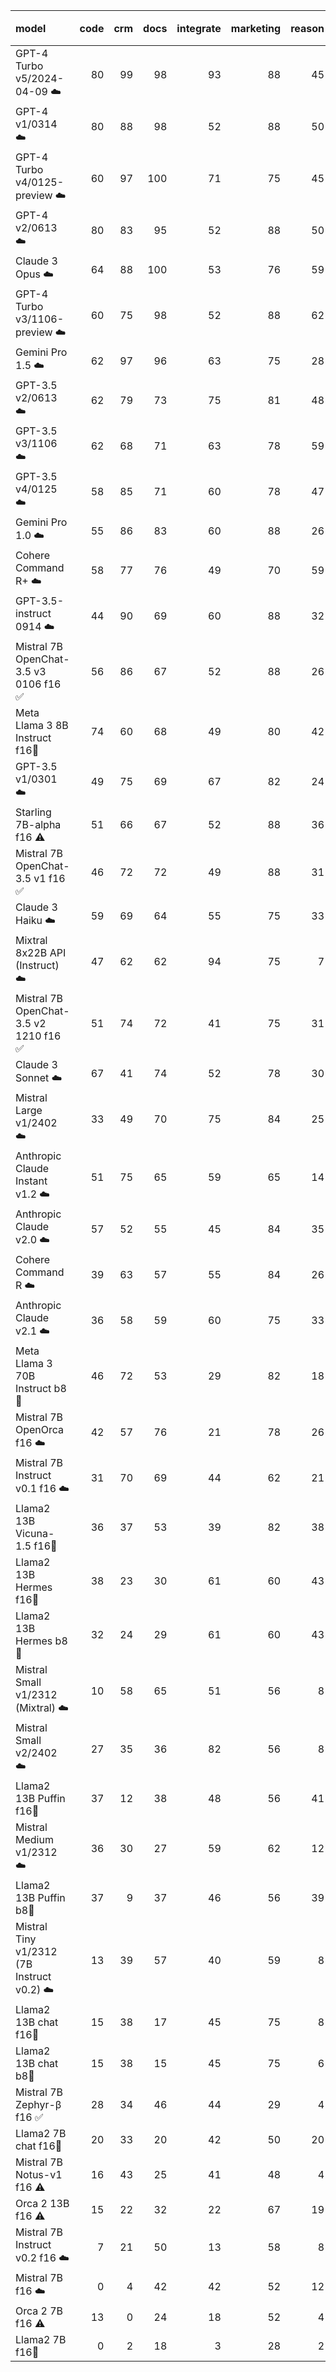 | model                                      |   code |   crm |   docs |   integrate |   marketing |   reason |   final 🏆 | Cost   | Speed    |
|:-------------------------------------------|-------:|------:|-------:|------------:|------------:|---------:|----------:|:-------|:---------|
| GPT-4 Turbo v5/2024-04-09 ☁️               |     80 |    99 |     98 |          93 |          88 |       45 |        84 | 2.51 € | 0.83 rps |
| GPT-4 v1/0314 ☁️                           |     80 |    88 |     98 |          52 |          88 |       50 |        76 | 7.19 € | 1.26 rps |
| GPT-4 Turbo v4/0125-preview ☁️             |     60 |    97 |    100 |          71 |          75 |       45 |        75 | 2.51 € | 0.82 rps |
| GPT-4 v2/0613 ☁️                           |     80 |    83 |     95 |          52 |          88 |       50 |        74 | 7.19 € | 2.07 rps |
| Claude 3 Opus ☁️                           |     64 |    88 |    100 |          53 |          76 |       59 |        73 | 4.83 € | 0.41 rps |
| GPT-4 Turbo v3/1106-preview ☁️             |     60 |    75 |     98 |          52 |          88 |       62 |        72 | 2.52 € | 0.68 rps |
| Gemini Pro 1.5 ☁️                          |     62 |    97 |     96 |          63 |          75 |       28 |        70 | 1.89 € | 0.58 rps |
| GPT-3.5 v2/0613 ☁️                         |     62 |    79 |     73 |          75 |          81 |       48 |        70 | 0.35 € | 1.39 rps |
| GPT-3.5 v3/1106 ☁️                         |     62 |    68 |     71 |          63 |          78 |       59 |        67 | 0.24 € | 2.29 rps |
| GPT-3.5 v4/0125 ☁️                         |     58 |    85 |     71 |          60 |          78 |       47 |        66 | 0.13 € | 1.41 rps |
| Gemini Pro 1.0 ☁️                          |     55 |    86 |     83 |          60 |          88 |       26 |        66 | 0.10 € | 1.35 rps |
| Cohere Command R+ ☁️                       |     58 |    77 |     76 |          49 |          70 |       59 |        65 | 0.85 € | 1.88 rps |
| GPT-3.5-instruct 0914 ☁️                   |     44 |    90 |     69 |          60 |          88 |       32 |        64 | 0.36 € | 2.12 rps |
| Mistral 7B OpenChat-3.5 v3 0106 f16 ✅      |     56 |    86 |     67 |          52 |          88 |       26 |        62 | 0.37 € | 2.99 rps |
| Meta Llama 3 8B Instruct f16🦙              |     74 |    60 |     68 |          49 |          80 |       42 |        62 | 0.35 € | 3.16 rps |
| GPT-3.5 v1/0301 ☁️                         |     49 |    75 |     69 |          67 |          82 |       24 |        61 | 0.36 € | 3.93 rps |
| Starling 7B-alpha f16 ⚠️                   |     51 |    66 |     67 |          52 |          88 |       36 |        60 | 0.61 € | 1.80 rps |
| Mistral 7B OpenChat-3.5 v1 f16 ✅           |     46 |    72 |     72 |          49 |          88 |       31 |        60 | 0.51 € | 2.14 rps |
| Claude 3 Haiku ☁️                          |     59 |    69 |     64 |          55 |          75 |       33 |        59 | 0.08 € | 0.53 rps |
| Mixtral 8x22B API (Instruct) ☁️            |     47 |    62 |     62 |          94 |          75 |        7 |        58 | 0.18 € | 3.01 rps |
| Mistral 7B OpenChat-3.5 v2 1210 f16 ✅      |     51 |    74 |     72 |          41 |          75 |       31 |        57 | 0.36 € | 3.05 rps |
| Claude 3 Sonnet ☁️                         |     67 |    41 |     74 |          52 |          78 |       30 |        57 | 0.97 € | 0.85 rps |
| Mistral Large v1/2402 ☁️                   |     33 |    49 |     70 |          75 |          84 |       25 |        56 | 2.19 € | 2.04 rps |
| Anthropic Claude Instant v1.2 ☁️           |     51 |    75 |     65 |          59 |          65 |       14 |        55 | 2.15 € | 1.47 rps |
| Anthropic Claude v2.0 ☁️                   |     57 |    52 |     55 |          45 |          84 |       35 |        55 | 2.24 € | 0.40 rps |
| Cohere Command R ☁️                        |     39 |    63 |     57 |          55 |          84 |       26 |        54 | 0.13 € | 2.47 rps |
| Anthropic Claude v2.1 ☁️                   |     36 |    58 |     59 |          60 |          75 |       33 |        53 | 2.31 € | 0.35 rps |
| Meta Llama 3 70B Instruct b8🦙              |     46 |    72 |     53 |          29 |          82 |       18 |        50 | 7.32 € | 0.22 rps |
| Mistral 7B OpenOrca f16 ☁️                 |     42 |    57 |     76 |          21 |          78 |       26 |        50 | 0.43 € | 2.55 rps |
| Mistral 7B Instruct v0.1 f16 ☁️            |     31 |    70 |     69 |          44 |          62 |       21 |        50 | 0.79 € | 1.39 rps |
| Llama2 13B Vicuna-1.5 f16🦙                 |     36 |    37 |     53 |          39 |          82 |       38 |        48 | 1.02 € | 1.07 rps |
| Llama2 13B Hermes f16🦙                     |     38 |    23 |     30 |          61 |          60 |       43 |        42 | 1.03 € | 1.06 rps |
| Llama2 13B Hermes b8🦙                      |     32 |    24 |     29 |          61 |          60 |       43 |        42 | 4.94 € | 0.22 rps |
| Mistral Small v1/2312 (Mixtral) ☁️         |     10 |    58 |     65 |          51 |          56 |        8 |        41 | 0.19 € | 2.17 rps |
| Mistral Small v2/2402 ☁️                   |     27 |    35 |     36 |          82 |          56 |        8 |        41 | 0.19 € | 3.14 rps |
| Llama2 13B Puffin f16🦙                     |     37 |    12 |     38 |          48 |          56 |       41 |        39 | 4.89 € | 0.22 rps |
| Mistral Medium v1/2312 ☁️                  |     36 |    30 |     27 |          59 |          62 |       12 |        38 | 0.83 € | 0.35 rps |
| Llama2 13B Puffin b8🦙                      |     37 |     9 |     37 |          46 |          56 |       39 |        37 | 8.65 € | 0.13 rps |
| Mistral Tiny v1/2312 (7B Instruct v0.2) ☁️ |     13 |    39 |     57 |          40 |          59 |        8 |        36 | 0.05 € | 2.30 rps |
| Llama2 13B chat f16🦙                       |     15 |    38 |     17 |          45 |          75 |        8 |        33 | 0.76 € | 1.43 rps |
| Llama2 13B chat b8🦙                        |     15 |    38 |     15 |          45 |          75 |        6 |        32 | 3.35 € | 0.33 rps |
| Mistral 7B Zephyr-β f16 ✅                  |     28 |    34 |     46 |          44 |          29 |        4 |        31 | 0.51 € | 2.14 rps |
| Llama2 7B chat f16🦙                        |     20 |    33 |     20 |          42 |          50 |       20 |        31 | 0.59 € | 1.86 rps |
| Mistral 7B Notus-v1 f16 ⚠️                 |     16 |    43 |     25 |          41 |          48 |        4 |        30 | 0.80 € | 1.37 rps |
| Orca 2 13B f16 ⚠️                          |     15 |    22 |     32 |          22 |          67 |       19 |        29 | 0.99 € | 1.11 rps |
| Mistral 7B Instruct v0.2 f16 ☁️            |      7 |    21 |     50 |          13 |          58 |        8 |        26 | 1.00 € | 1.10 rps |
| Mistral 7B f16 ☁️                          |      0 |     4 |     42 |          42 |          52 |       12 |        25 | 0.93 € | 1.17 rps |
| Orca 2 7B f16 ⚠️                           |     13 |     0 |     24 |          18 |          52 |        4 |        19 | 0.81 € | 1.34 rps |
| Llama2 7B f16🦙                             |      0 |     2 |     18 |           3 |          28 |        2 |         9 | 1.01 € | 1.08 rps |